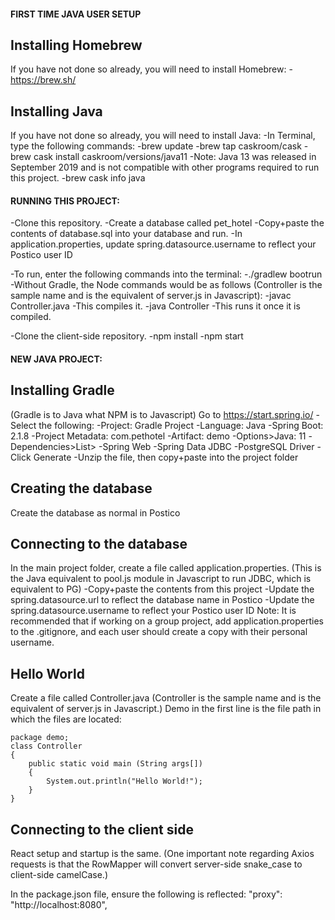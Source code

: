 #### FIRST TIME JAVA USER SETUP

## Installing Homebrew
If you have not done so already, you will need to install Homebrew:
    -https://brew.sh/

## Installing Java
If you have not done so already, you will need to install Java:
-In Terminal, type the following commands:
    -brew update
    -brew tap caskroom/cask
    -brew cask install caskroom/versions/java11
        -Note: Java 13 was released in September 2019 and is not compatible with other programs required to run this project.
    -brew cask info java

#### RUNNING THIS PROJECT:

-Clone this repository.
-Create a database called pet_hotel
-Copy+paste the contents of database.sql into your database and run.
-In application.properties, update spring.datasource.username to reflect your Postico user ID

-To run, enter the following commands into the terminal:
    -./gradlew bootrun
        -Without Gradle, the Node commands would be as follows (Controller is the sample name and is the equivalent of server.js in Javascript):
            -javac Controller.java
                -This compiles it.
            -java Controller
                -This runs it once it is compiled.

-Clone the client-side repository.
-npm install
-npm start

#### NEW JAVA PROJECT:

## Installing Gradle
(Gradle is to Java what NPM is to Javascript)
Go to https://start.spring.io/
-Select the following:
    -Project: Gradle Project
    -Language: Java
    -Spring Boot: 2.1.8
    -Project Metadata: com.pethotel
    -Artifact: demo
    -Options>Java: 11
    -Dependencies>List>
        -Spring Web
        -Spring Data JDBC
        -PostgreSQL Driver
    -Click Generate
    -Unzip the file, then copy+paste into the project folder

## Creating the database
Create the database as normal in Postico

## Connecting to the database
In the main project folder, create a file called application.properties. (This is the Java equivalent to pool.js module in Javascript to run JDBC, which is equivalent to PG)
-Copy+paste the contents from this project
    -Update the spring.datasource.url to reflect the database name in Postico
    -Update the spring.datasource.username to reflect your Postico user ID
        Note: It is recommended that if working on a group project, add application.properties to the .gitignore, and each user should create a copy with their personal username.

## Hello World
Create a file called Controller.java (Controller is the sample name and is the equivalent of server.js in Javascript.) Demo in the first line is the file path in which the files are located:

    package demo;
    class Controller
    {
        public static void main (String args[])
        {
            System.out.println("Hello World!");
        }
    }

## Connecting to the client side
React setup and startup is the same.
(One important note regarding Axios requests is that the RowMapper will convert server-side snake_case to client-side camelCase.)

In the package.json file, ensure the following is reflected:
    "proxy": "http://localhost:8080",